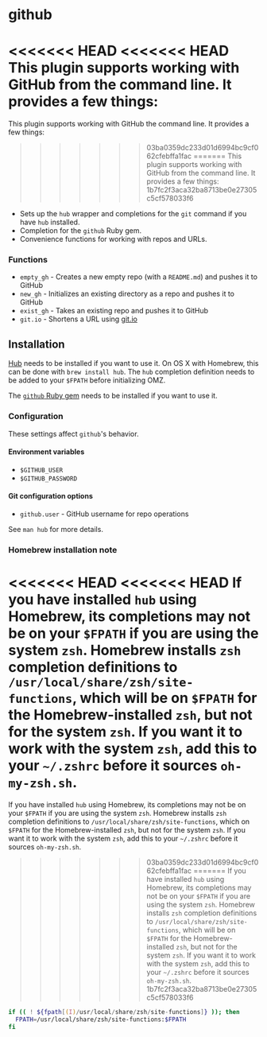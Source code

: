 #  github

<<<<<<< HEAD
<<<<<<< HEAD
This plugin supports working with GitHub from the command line. It provides a few things:
=======
This plugin supports working with GitHub the command line. It provides a few things:
>>>>>>> 03ba0359dc233d01d6994bc9cf062cfebffa1fac
=======
This plugin supports working with GitHub from the command line. It provides a few things:
>>>>>>> 1b7fc2f3aca32ba8713be0e27305c5cf578033f6

* Sets up the `hub` wrapper and completions for the `git` command if you have `hub` installed.
* Completion for the `github` Ruby gem.
* Convenience functions for working with repos and URLs.

###  Functions

* `empty_gh` - Creates a new empty repo (with a `README.md`) and pushes it to GitHub
* `new_gh` - Initializes an existing directory as a repo and pushes it to GitHub
* `exist_gh` - Takes an existing repo and pushes it to GitHub
* `git.io` - Shortens a URL using [git.io](http://git.io)


##  Installation

[Hub](http://github.com/github/hub) needs to be installed if you want to use it. On OS X with Homebrew, this can be done with `brew install hub`. The `hub` completion definition needs to be added to your `$FPATH` before initializing OMZ.

The [`github` Ruby gem](http://github.com/defunkt/github-gem) needs to be installed if you want to use it.

###  Configuration

These settings affect `github`'s behavior.

#### Environment variables

* `$GITHUB_USER`
* `$GITHUB_PASSWORD`

#### Git configuration options

* `github.user` - GitHub username for repo operations

See `man hub` for more details.

###  Homebrew installation note

<<<<<<< HEAD
<<<<<<< HEAD
If you have installed `hub` using Homebrew, its completions may not be on your `$FPATH` if you are using the system `zsh`. Homebrew installs `zsh` completion definitions to `/usr/local/share/zsh/site-functions`, which will be on `$FPATH` for the Homebrew-installed `zsh`, but not for the system `zsh`. If you want it to work with the system `zsh`, add this to your `~/.zshrc` before it sources `oh-my-zsh.sh`.
=======
If you have installed `hub` using Homebrew, its completions may not be on your `$FPATH` if you are using the system `zsh`. Homebrew installs `zsh` completion definitions to `/usr/local/share/zsh/site-functions`, which on `$FPATH` for the Homebrew-installed `zsh`, but not for the system `zsh`. If you want it to work with the system `zsh`, add this to your `~/.zshrc` before it sources `oh-my-zsh.sh`.
>>>>>>> 03ba0359dc233d01d6994bc9cf062cfebffa1fac
=======
If you have installed `hub` using Homebrew, its completions may not be on your `$FPATH` if you are using the system `zsh`. Homebrew installs `zsh` completion definitions to `/usr/local/share/zsh/site-functions`, which will be on `$FPATH` for the Homebrew-installed `zsh`, but not for the system `zsh`. If you want it to work with the system `zsh`, add this to your `~/.zshrc` before it sources `oh-my-zsh.sh`.
>>>>>>> 1b7fc2f3aca32ba8713be0e27305c5cf578033f6

```zsh
if (( ! ${fpath[(I)/usr/local/share/zsh/site-functions]} )); then
  FPATH=/usr/local/share/zsh/site-functions:$FPATH
fi
```
